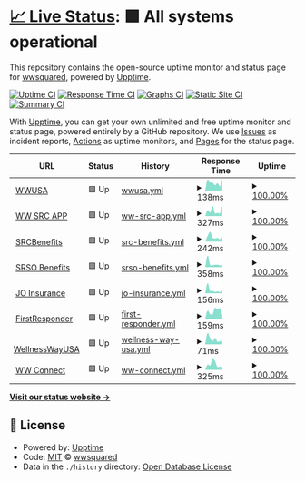 # [📈 Live Status](https://wwsquared.github.io/up): <!--live status--> **🟩 All systems operational**

This repository contains the open-source uptime monitor and status page for [wwsquared](https://wwsquared.github.io/up), powered by [Upptime](https://github.com/upptime/upptime).

[![Uptime CI](https://github.com/wwsquared/up/workflows/Uptime%20CI/badge.svg)](https://github.com/wwsquared/up/actions?query=workflow%3A%22Uptime+CI%22)
[![Response Time CI](https://github.com/wwsquared/up/workflows/Response%20Time%20CI/badge.svg)](https://github.com/wwsquared/up/actions?query=workflow%3A%22Response+Time+CI%22)
[![Graphs CI](https://github.com/wwsquared/up/workflows/Graphs%20CI/badge.svg)](https://github.com/wwsquared/up/actions?query=workflow%3A%22Graphs+CI%22)
[![Static Site CI](https://github.com/wwsquared/up/workflows/Static%20Site%20CI/badge.svg)](https://github.com/wwsquared/up/actions?query=workflow%3A%22Static+Site+CI%22)
[![Summary CI](https://github.com/wwsquared/up/workflows/Summary%20CI/badge.svg)](https://github.com/wwsquared/up/actions?query=workflow%3A%22Summary+CI%22)

With [Upptime](https://upptime.js.org), you can get your own unlimited and free uptime monitor and status page, powered entirely by a GitHub repository. We use [Issues](https://github.com/wwsquared/up/issues) as incident reports, [Actions](https://github.com/wwsquared/up/actions) as uptime monitors, and [Pages](https://wwsquared.github.io/up) for the status page.

<!--start: status pages-->
<!-- This summary is generated by Upptime (https://github.com/upptime/upptime) -->
<!-- Do not edit this manually, your changes will be overwritten -->
<!-- prettier-ignore -->
| URL | Status | History | Response Time | Uptime |
| --- | ------ | ------- | ------------- | ------ |
| <img alt="" src="https://icons.duckduckgo.com/ip3/wellnesswayusa.com.ico" height="13"> [WWUSA](https://wellnesswayusa.com) | 🟩 Up | [wwusa.yml](https://github.com/wwsqaured/up/commits/HEAD/history/wwusa.yml) | <details><summary><img alt="Response time graph" src="./graphs/wwusa/response-time-week.png" height="20"> 138ms</summary><br><a href="https://wwsqaured.github.io/up/history/wwusa"><img alt="Response time 198" src="https://img.shields.io/endpoint?url=https%3A%2F%2Fraw.githubusercontent.com%2Fwwsqaured%2Fup%2FHEAD%2Fapi%2Fwwusa%2Fresponse-time.json"></a><br><a href="https://wwsqaured.github.io/up/history/wwusa"><img alt="24-hour response time 195" src="https://img.shields.io/endpoint?url=https%3A%2F%2Fraw.githubusercontent.com%2Fwwsqaured%2Fup%2FHEAD%2Fapi%2Fwwusa%2Fresponse-time-day.json"></a><br><a href="https://wwsqaured.github.io/up/history/wwusa"><img alt="7-day response time 138" src="https://img.shields.io/endpoint?url=https%3A%2F%2Fraw.githubusercontent.com%2Fwwsqaured%2Fup%2FHEAD%2Fapi%2Fwwusa%2Fresponse-time-week.json"></a><br><a href="https://wwsqaured.github.io/up/history/wwusa"><img alt="30-day response time 187" src="https://img.shields.io/endpoint?url=https%3A%2F%2Fraw.githubusercontent.com%2Fwwsqaured%2Fup%2FHEAD%2Fapi%2Fwwusa%2Fresponse-time-month.json"></a><br><a href="https://wwsqaured.github.io/up/history/wwusa"><img alt="1-year response time 198" src="https://img.shields.io/endpoint?url=https%3A%2F%2Fraw.githubusercontent.com%2Fwwsqaured%2Fup%2FHEAD%2Fapi%2Fwwusa%2Fresponse-time-year.json"></a></details> | <details><summary><a href="https://wwsqaured.github.io/up/history/wwusa">100.00%</a></summary><a href="https://wwsqaured.github.io/up/history/wwusa"><img alt="All-time uptime 100.00%" src="https://img.shields.io/endpoint?url=https%3A%2F%2Fraw.githubusercontent.com%2Fwwsqaured%2Fup%2FHEAD%2Fapi%2Fwwusa%2Fuptime.json"></a><br><a href="https://wwsqaured.github.io/up/history/wwusa"><img alt="24-hour uptime 100.00%" src="https://img.shields.io/endpoint?url=https%3A%2F%2Fraw.githubusercontent.com%2Fwwsqaured%2Fup%2FHEAD%2Fapi%2Fwwusa%2Fuptime-day.json"></a><br><a href="https://wwsqaured.github.io/up/history/wwusa"><img alt="7-day uptime 100.00%" src="https://img.shields.io/endpoint?url=https%3A%2F%2Fraw.githubusercontent.com%2Fwwsqaured%2Fup%2FHEAD%2Fapi%2Fwwusa%2Fuptime-week.json"></a><br><a href="https://wwsqaured.github.io/up/history/wwusa"><img alt="30-day uptime 100.00%" src="https://img.shields.io/endpoint?url=https%3A%2F%2Fraw.githubusercontent.com%2Fwwsqaured%2Fup%2FHEAD%2Fapi%2Fwwusa%2Fuptime-month.json"></a><br><a href="https://wwsqaured.github.io/up/history/wwusa"><img alt="1-year uptime 100.00%" src="https://img.shields.io/endpoint?url=https%3A%2F%2Fraw.githubusercontent.com%2Fwwsqaured%2Fup%2FHEAD%2Fapi%2Fwwusa%2Fuptime-year.json"></a></details>
| <img alt="" src="https://icons.duckduckgo.com/ip3/src.wellnesswaveusa.com.ico" height="13"> [WW SRC APP](https://src.wellnesswaveusa.com) | 🟩 Up | [ww-src-app.yml](https://github.com/wwsqaured/up/commits/HEAD/history/ww-src-app.yml) | <details><summary><img alt="Response time graph" src="./graphs/ww-src-app/response-time-week.png" height="20"> 327ms</summary><br><a href="https://wwsqaured.github.io/up/history/ww-src-app"><img alt="Response time 399" src="https://img.shields.io/endpoint?url=https%3A%2F%2Fraw.githubusercontent.com%2Fwwsqaured%2Fup%2FHEAD%2Fapi%2Fww-src-app%2Fresponse-time.json"></a><br><a href="https://wwsqaured.github.io/up/history/ww-src-app"><img alt="24-hour response time 622" src="https://img.shields.io/endpoint?url=https%3A%2F%2Fraw.githubusercontent.com%2Fwwsqaured%2Fup%2FHEAD%2Fapi%2Fww-src-app%2Fresponse-time-day.json"></a><br><a href="https://wwsqaured.github.io/up/history/ww-src-app"><img alt="7-day response time 327" src="https://img.shields.io/endpoint?url=https%3A%2F%2Fraw.githubusercontent.com%2Fwwsqaured%2Fup%2FHEAD%2Fapi%2Fww-src-app%2Fresponse-time-week.json"></a><br><a href="https://wwsqaured.github.io/up/history/ww-src-app"><img alt="30-day response time 360" src="https://img.shields.io/endpoint?url=https%3A%2F%2Fraw.githubusercontent.com%2Fwwsqaured%2Fup%2FHEAD%2Fapi%2Fww-src-app%2Fresponse-time-month.json"></a><br><a href="https://wwsqaured.github.io/up/history/ww-src-app"><img alt="1-year response time 406" src="https://img.shields.io/endpoint?url=https%3A%2F%2Fraw.githubusercontent.com%2Fwwsqaured%2Fup%2FHEAD%2Fapi%2Fww-src-app%2Fresponse-time-year.json"></a></details> | <details><summary><a href="https://wwsqaured.github.io/up/history/ww-src-app">100.00%</a></summary><a href="https://wwsqaured.github.io/up/history/ww-src-app"><img alt="All-time uptime 99.79%" src="https://img.shields.io/endpoint?url=https%3A%2F%2Fraw.githubusercontent.com%2Fwwsqaured%2Fup%2FHEAD%2Fapi%2Fww-src-app%2Fuptime.json"></a><br><a href="https://wwsqaured.github.io/up/history/ww-src-app"><img alt="24-hour uptime 100.00%" src="https://img.shields.io/endpoint?url=https%3A%2F%2Fraw.githubusercontent.com%2Fwwsqaured%2Fup%2FHEAD%2Fapi%2Fww-src-app%2Fuptime-day.json"></a><br><a href="https://wwsqaured.github.io/up/history/ww-src-app"><img alt="7-day uptime 100.00%" src="https://img.shields.io/endpoint?url=https%3A%2F%2Fraw.githubusercontent.com%2Fwwsqaured%2Fup%2FHEAD%2Fapi%2Fww-src-app%2Fuptime-week.json"></a><br><a href="https://wwsqaured.github.io/up/history/ww-src-app"><img alt="30-day uptime 100.00%" src="https://img.shields.io/endpoint?url=https%3A%2F%2Fraw.githubusercontent.com%2Fwwsqaured%2Fup%2FHEAD%2Fapi%2Fww-src-app%2Fuptime-month.json"></a><br><a href="https://wwsqaured.github.io/up/history/ww-src-app"><img alt="1-year uptime 99.88%" src="https://img.shields.io/endpoint?url=https%3A%2F%2Fraw.githubusercontent.com%2Fwwsqaured%2Fup%2FHEAD%2Fapi%2Fww-src-app%2Fuptime-year.json"></a></details>
| <img alt="" src="https://icons.duckduckgo.com/ip3/srcbenefits.com.ico" height="13"> [SRCBenefits](https://srcbenefits.com) | 🟩 Up | [src-benefits.yml](https://github.com/wwsqaured/up/commits/HEAD/history/src-benefits.yml) | <details><summary><img alt="Response time graph" src="./graphs/src-benefits/response-time-week.png" height="20"> 242ms</summary><br><a href="https://wwsqaured.github.io/up/history/src-benefits"><img alt="Response time 160" src="https://img.shields.io/endpoint?url=https%3A%2F%2Fraw.githubusercontent.com%2Fwwsqaured%2Fup%2FHEAD%2Fapi%2Fsrc-benefits%2Fresponse-time.json"></a><br><a href="https://wwsqaured.github.io/up/history/src-benefits"><img alt="24-hour response time 230" src="https://img.shields.io/endpoint?url=https%3A%2F%2Fraw.githubusercontent.com%2Fwwsqaured%2Fup%2FHEAD%2Fapi%2Fsrc-benefits%2Fresponse-time-day.json"></a><br><a href="https://wwsqaured.github.io/up/history/src-benefits"><img alt="7-day response time 242" src="https://img.shields.io/endpoint?url=https%3A%2F%2Fraw.githubusercontent.com%2Fwwsqaured%2Fup%2FHEAD%2Fapi%2Fsrc-benefits%2Fresponse-time-week.json"></a><br><a href="https://wwsqaured.github.io/up/history/src-benefits"><img alt="30-day response time 327" src="https://img.shields.io/endpoint?url=https%3A%2F%2Fraw.githubusercontent.com%2Fwwsqaured%2Fup%2FHEAD%2Fapi%2Fsrc-benefits%2Fresponse-time-month.json"></a><br><a href="https://wwsqaured.github.io/up/history/src-benefits"><img alt="1-year response time 187" src="https://img.shields.io/endpoint?url=https%3A%2F%2Fraw.githubusercontent.com%2Fwwsqaured%2Fup%2FHEAD%2Fapi%2Fsrc-benefits%2Fresponse-time-year.json"></a></details> | <details><summary><a href="https://wwsqaured.github.io/up/history/src-benefits">100.00%</a></summary><a href="https://wwsqaured.github.io/up/history/src-benefits"><img alt="All-time uptime 98.07%" src="https://img.shields.io/endpoint?url=https%3A%2F%2Fraw.githubusercontent.com%2Fwwsqaured%2Fup%2FHEAD%2Fapi%2Fsrc-benefits%2Fuptime.json"></a><br><a href="https://wwsqaured.github.io/up/history/src-benefits"><img alt="24-hour uptime 100.00%" src="https://img.shields.io/endpoint?url=https%3A%2F%2Fraw.githubusercontent.com%2Fwwsqaured%2Fup%2FHEAD%2Fapi%2Fsrc-benefits%2Fuptime-day.json"></a><br><a href="https://wwsqaured.github.io/up/history/src-benefits"><img alt="7-day uptime 100.00%" src="https://img.shields.io/endpoint?url=https%3A%2F%2Fraw.githubusercontent.com%2Fwwsqaured%2Fup%2FHEAD%2Fapi%2Fsrc-benefits%2Fuptime-week.json"></a><br><a href="https://wwsqaured.github.io/up/history/src-benefits"><img alt="30-day uptime 100.00%" src="https://img.shields.io/endpoint?url=https%3A%2F%2Fraw.githubusercontent.com%2Fwwsqaured%2Fup%2FHEAD%2Fapi%2Fsrc-benefits%2Fuptime-month.json"></a><br><a href="https://wwsqaured.github.io/up/history/src-benefits"><img alt="1-year uptime 99.99%" src="https://img.shields.io/endpoint?url=https%3A%2F%2Fraw.githubusercontent.com%2Fwwsqaured%2Fup%2FHEAD%2Fapi%2Fsrc-benefits%2Fuptime-year.json"></a></details>
| <img alt="" src="https://icons.duckduckgo.com/ip3/srsobenefits.com.ico" height="13"> [SRSO Benefits](https://srsobenefits.com) | 🟩 Up | [srso-benefits.yml](https://github.com/wwsqaured/up/commits/HEAD/history/srso-benefits.yml) | <details><summary><img alt="Response time graph" src="./graphs/srso-benefits/response-time-week.png" height="20"> 358ms</summary><br><a href="https://wwsqaured.github.io/up/history/srso-benefits"><img alt="Response time 167" src="https://img.shields.io/endpoint?url=https%3A%2F%2Fraw.githubusercontent.com%2Fwwsqaured%2Fup%2FHEAD%2Fapi%2Fsrso-benefits%2Fresponse-time.json"></a><br><a href="https://wwsqaured.github.io/up/history/srso-benefits"><img alt="24-hour response time 228" src="https://img.shields.io/endpoint?url=https%3A%2F%2Fraw.githubusercontent.com%2Fwwsqaured%2Fup%2FHEAD%2Fapi%2Fsrso-benefits%2Fresponse-time-day.json"></a><br><a href="https://wwsqaured.github.io/up/history/srso-benefits"><img alt="7-day response time 358" src="https://img.shields.io/endpoint?url=https%3A%2F%2Fraw.githubusercontent.com%2Fwwsqaured%2Fup%2FHEAD%2Fapi%2Fsrso-benefits%2Fresponse-time-week.json"></a><br><a href="https://wwsqaured.github.io/up/history/srso-benefits"><img alt="30-day response time 330" src="https://img.shields.io/endpoint?url=https%3A%2F%2Fraw.githubusercontent.com%2Fwwsqaured%2Fup%2FHEAD%2Fapi%2Fsrso-benefits%2Fresponse-time-month.json"></a><br><a href="https://wwsqaured.github.io/up/history/srso-benefits"><img alt="1-year response time 191" src="https://img.shields.io/endpoint?url=https%3A%2F%2Fraw.githubusercontent.com%2Fwwsqaured%2Fup%2FHEAD%2Fapi%2Fsrso-benefits%2Fresponse-time-year.json"></a></details> | <details><summary><a href="https://wwsqaured.github.io/up/history/srso-benefits">100.00%</a></summary><a href="https://wwsqaured.github.io/up/history/srso-benefits"><img alt="All-time uptime 89.75%" src="https://img.shields.io/endpoint?url=https%3A%2F%2Fraw.githubusercontent.com%2Fwwsqaured%2Fup%2FHEAD%2Fapi%2Fsrso-benefits%2Fuptime.json"></a><br><a href="https://wwsqaured.github.io/up/history/srso-benefits"><img alt="24-hour uptime 100.00%" src="https://img.shields.io/endpoint?url=https%3A%2F%2Fraw.githubusercontent.com%2Fwwsqaured%2Fup%2FHEAD%2Fapi%2Fsrso-benefits%2Fuptime-day.json"></a><br><a href="https://wwsqaured.github.io/up/history/srso-benefits"><img alt="7-day uptime 100.00%" src="https://img.shields.io/endpoint?url=https%3A%2F%2Fraw.githubusercontent.com%2Fwwsqaured%2Fup%2FHEAD%2Fapi%2Fsrso-benefits%2Fuptime-week.json"></a><br><a href="https://wwsqaured.github.io/up/history/srso-benefits"><img alt="30-day uptime 100.00%" src="https://img.shields.io/endpoint?url=https%3A%2F%2Fraw.githubusercontent.com%2Fwwsqaured%2Fup%2FHEAD%2Fapi%2Fsrso-benefits%2Fuptime-month.json"></a><br><a href="https://wwsqaured.github.io/up/history/srso-benefits"><img alt="1-year uptime 84.31%" src="https://img.shields.io/endpoint?url=https%3A%2F%2Fraw.githubusercontent.com%2Fwwsqaured%2Fup%2FHEAD%2Fapi%2Fsrso-benefits%2Fuptime-year.json"></a></details>
| <img alt="" src="https://icons.duckduckgo.com/ip3/joservicesinsurance.com.ico" height="13"> [JO Insurance](https://joservicesinsurance.com) | 🟩 Up | [jo-insurance.yml](https://github.com/wwsqaured/up/commits/HEAD/history/jo-insurance.yml) | <details><summary><img alt="Response time graph" src="./graphs/jo-insurance/response-time-week.png" height="20"> 156ms</summary><br><a href="https://wwsqaured.github.io/up/history/jo-insurance"><img alt="Response time 209" src="https://img.shields.io/endpoint?url=https%3A%2F%2Fraw.githubusercontent.com%2Fwwsqaured%2Fup%2FHEAD%2Fapi%2Fjo-insurance%2Fresponse-time.json"></a><br><a href="https://wwsqaured.github.io/up/history/jo-insurance"><img alt="24-hour response time 123" src="https://img.shields.io/endpoint?url=https%3A%2F%2Fraw.githubusercontent.com%2Fwwsqaured%2Fup%2FHEAD%2Fapi%2Fjo-insurance%2Fresponse-time-day.json"></a><br><a href="https://wwsqaured.github.io/up/history/jo-insurance"><img alt="7-day response time 156" src="https://img.shields.io/endpoint?url=https%3A%2F%2Fraw.githubusercontent.com%2Fwwsqaured%2Fup%2FHEAD%2Fapi%2Fjo-insurance%2Fresponse-time-week.json"></a><br><a href="https://wwsqaured.github.io/up/history/jo-insurance"><img alt="30-day response time 178" src="https://img.shields.io/endpoint?url=https%3A%2F%2Fraw.githubusercontent.com%2Fwwsqaured%2Fup%2FHEAD%2Fapi%2Fjo-insurance%2Fresponse-time-month.json"></a><br><a href="https://wwsqaured.github.io/up/history/jo-insurance"><img alt="1-year response time 178" src="https://img.shields.io/endpoint?url=https%3A%2F%2Fraw.githubusercontent.com%2Fwwsqaured%2Fup%2FHEAD%2Fapi%2Fjo-insurance%2Fresponse-time-year.json"></a></details> | <details><summary><a href="https://wwsqaured.github.io/up/history/jo-insurance">100.00%</a></summary><a href="https://wwsqaured.github.io/up/history/jo-insurance"><img alt="All-time uptime 100.00%" src="https://img.shields.io/endpoint?url=https%3A%2F%2Fraw.githubusercontent.com%2Fwwsqaured%2Fup%2FHEAD%2Fapi%2Fjo-insurance%2Fuptime.json"></a><br><a href="https://wwsqaured.github.io/up/history/jo-insurance"><img alt="24-hour uptime 100.00%" src="https://img.shields.io/endpoint?url=https%3A%2F%2Fraw.githubusercontent.com%2Fwwsqaured%2Fup%2FHEAD%2Fapi%2Fjo-insurance%2Fuptime-day.json"></a><br><a href="https://wwsqaured.github.io/up/history/jo-insurance"><img alt="7-day uptime 100.00%" src="https://img.shields.io/endpoint?url=https%3A%2F%2Fraw.githubusercontent.com%2Fwwsqaured%2Fup%2FHEAD%2Fapi%2Fjo-insurance%2Fuptime-week.json"></a><br><a href="https://wwsqaured.github.io/up/history/jo-insurance"><img alt="30-day uptime 100.00%" src="https://img.shields.io/endpoint?url=https%3A%2F%2Fraw.githubusercontent.com%2Fwwsqaured%2Fup%2FHEAD%2Fapi%2Fjo-insurance%2Fuptime-month.json"></a><br><a href="https://wwsqaured.github.io/up/history/jo-insurance"><img alt="1-year uptime 99.99%" src="https://img.shields.io/endpoint?url=https%3A%2F%2Fraw.githubusercontent.com%2Fwwsqaured%2Fup%2FHEAD%2Fapi%2Fjo-insurance%2Fuptime-year.json"></a></details>
| <img alt="" src="https://icons.duckduckgo.com/ip3/firstrespondersflorida.com.ico" height="13"> [FirstResponder](https://firstrespondersflorida.com) | 🟩 Up | [first-responder.yml](https://github.com/wwsqaured/up/commits/HEAD/history/first-responder.yml) | <details><summary><img alt="Response time graph" src="./graphs/first-responder/response-time-week.png" height="20"> 159ms</summary><br><a href="https://wwsqaured.github.io/up/history/first-responder"><img alt="Response time 126" src="https://img.shields.io/endpoint?url=https%3A%2F%2Fraw.githubusercontent.com%2Fwwsqaured%2Fup%2FHEAD%2Fapi%2Ffirst-responder%2Fresponse-time.json"></a><br><a href="https://wwsqaured.github.io/up/history/first-responder"><img alt="24-hour response time 60" src="https://img.shields.io/endpoint?url=https%3A%2F%2Fraw.githubusercontent.com%2Fwwsqaured%2Fup%2FHEAD%2Fapi%2Ffirst-responder%2Fresponse-time-day.json"></a><br><a href="https://wwsqaured.github.io/up/history/first-responder"><img alt="7-day response time 159" src="https://img.shields.io/endpoint?url=https%3A%2F%2Fraw.githubusercontent.com%2Fwwsqaured%2Fup%2FHEAD%2Fapi%2Ffirst-responder%2Fresponse-time-week.json"></a><br><a href="https://wwsqaured.github.io/up/history/first-responder"><img alt="30-day response time 134" src="https://img.shields.io/endpoint?url=https%3A%2F%2Fraw.githubusercontent.com%2Fwwsqaured%2Fup%2FHEAD%2Fapi%2Ffirst-responder%2Fresponse-time-month.json"></a><br><a href="https://wwsqaured.github.io/up/history/first-responder"><img alt="1-year response time 134" src="https://img.shields.io/endpoint?url=https%3A%2F%2Fraw.githubusercontent.com%2Fwwsqaured%2Fup%2FHEAD%2Fapi%2Ffirst-responder%2Fresponse-time-year.json"></a></details> | <details><summary><a href="https://wwsqaured.github.io/up/history/first-responder">100.00%</a></summary><a href="https://wwsqaured.github.io/up/history/first-responder"><img alt="All-time uptime 96.41%" src="https://img.shields.io/endpoint?url=https%3A%2F%2Fraw.githubusercontent.com%2Fwwsqaured%2Fup%2FHEAD%2Fapi%2Ffirst-responder%2Fuptime.json"></a><br><a href="https://wwsqaured.github.io/up/history/first-responder"><img alt="24-hour uptime 100.00%" src="https://img.shields.io/endpoint?url=https%3A%2F%2Fraw.githubusercontent.com%2Fwwsqaured%2Fup%2FHEAD%2Fapi%2Ffirst-responder%2Fuptime-day.json"></a><br><a href="https://wwsqaured.github.io/up/history/first-responder"><img alt="7-day uptime 100.00%" src="https://img.shields.io/endpoint?url=https%3A%2F%2Fraw.githubusercontent.com%2Fwwsqaured%2Fup%2FHEAD%2Fapi%2Ffirst-responder%2Fuptime-week.json"></a><br><a href="https://wwsqaured.github.io/up/history/first-responder"><img alt="30-day uptime 100.00%" src="https://img.shields.io/endpoint?url=https%3A%2F%2Fraw.githubusercontent.com%2Fwwsqaured%2Fup%2FHEAD%2Fapi%2Ffirst-responder%2Fuptime-month.json"></a><br><a href="https://wwsqaured.github.io/up/history/first-responder"><img alt="1-year uptime 100.00%" src="https://img.shields.io/endpoint?url=https%3A%2F%2Fraw.githubusercontent.com%2Fwwsqaured%2Fup%2FHEAD%2Fapi%2Ffirst-responder%2Fuptime-year.json"></a></details>
| <img alt="" src="https://icons.duckduckgo.com/ip3/wellnesswayusa.com.ico" height="13"> [WellnessWayUSA](https://wellnesswayusa.com) | 🟩 Up | [wellness-way-usa.yml](https://github.com/wwsqaured/up/commits/HEAD/history/wellness-way-usa.yml) | <details><summary><img alt="Response time graph" src="./graphs/wellness-way-usa/response-time-week.png" height="20"> 71ms</summary><br><a href="https://wwsqaured.github.io/up/history/wellness-way-usa"><img alt="Response time 87" src="https://img.shields.io/endpoint?url=https%3A%2F%2Fraw.githubusercontent.com%2Fwwsqaured%2Fup%2FHEAD%2Fapi%2Fwellness-way-usa%2Fresponse-time.json"></a><br><a href="https://wwsqaured.github.io/up/history/wellness-way-usa"><img alt="24-hour response time 46" src="https://img.shields.io/endpoint?url=https%3A%2F%2Fraw.githubusercontent.com%2Fwwsqaured%2Fup%2FHEAD%2Fapi%2Fwellness-way-usa%2Fresponse-time-day.json"></a><br><a href="https://wwsqaured.github.io/up/history/wellness-way-usa"><img alt="7-day response time 71" src="https://img.shields.io/endpoint?url=https%3A%2F%2Fraw.githubusercontent.com%2Fwwsqaured%2Fup%2FHEAD%2Fapi%2Fwellness-way-usa%2Fresponse-time-week.json"></a><br><a href="https://wwsqaured.github.io/up/history/wellness-way-usa"><img alt="30-day response time 128" src="https://img.shields.io/endpoint?url=https%3A%2F%2Fraw.githubusercontent.com%2Fwwsqaured%2Fup%2FHEAD%2Fapi%2Fwellness-way-usa%2Fresponse-time-month.json"></a><br><a href="https://wwsqaured.github.io/up/history/wellness-way-usa"><img alt="1-year response time 100" src="https://img.shields.io/endpoint?url=https%3A%2F%2Fraw.githubusercontent.com%2Fwwsqaured%2Fup%2FHEAD%2Fapi%2Fwellness-way-usa%2Fresponse-time-year.json"></a></details> | <details><summary><a href="https://wwsqaured.github.io/up/history/wellness-way-usa">100.00%</a></summary><a href="https://wwsqaured.github.io/up/history/wellness-way-usa"><img alt="All-time uptime 96.40%" src="https://img.shields.io/endpoint?url=https%3A%2F%2Fraw.githubusercontent.com%2Fwwsqaured%2Fup%2FHEAD%2Fapi%2Fwellness-way-usa%2Fuptime.json"></a><br><a href="https://wwsqaured.github.io/up/history/wellness-way-usa"><img alt="24-hour uptime 100.00%" src="https://img.shields.io/endpoint?url=https%3A%2F%2Fraw.githubusercontent.com%2Fwwsqaured%2Fup%2FHEAD%2Fapi%2Fwellness-way-usa%2Fuptime-day.json"></a><br><a href="https://wwsqaured.github.io/up/history/wellness-way-usa"><img alt="7-day uptime 100.00%" src="https://img.shields.io/endpoint?url=https%3A%2F%2Fraw.githubusercontent.com%2Fwwsqaured%2Fup%2FHEAD%2Fapi%2Fwellness-way-usa%2Fuptime-week.json"></a><br><a href="https://wwsqaured.github.io/up/history/wellness-way-usa"><img alt="30-day uptime 100.00%" src="https://img.shields.io/endpoint?url=https%3A%2F%2Fraw.githubusercontent.com%2Fwwsqaured%2Fup%2FHEAD%2Fapi%2Fwellness-way-usa%2Fuptime-month.json"></a><br><a href="https://wwsqaured.github.io/up/history/wellness-way-usa"><img alt="1-year uptime 100.00%" src="https://img.shields.io/endpoint?url=https%3A%2F%2Fraw.githubusercontent.com%2Fwwsqaured%2Fup%2FHEAD%2Fapi%2Fwellness-way-usa%2Fuptime-year.json"></a></details>
| <img alt="" src="https://icons.duckduckgo.com/ip3/wellnesswayconnect.com.ico" height="13"> [WW Connect](https://wellnesswayconnect.com) | 🟩 Up | [ww-connect.yml](https://github.com/wwsqaured/up/commits/HEAD/history/ww-connect.yml) | <details><summary><img alt="Response time graph" src="./graphs/ww-connect/response-time-week.png" height="20"> 325ms</summary><br><a href="https://wwsqaured.github.io/up/history/ww-connect"><img alt="Response time 528" src="https://img.shields.io/endpoint?url=https%3A%2F%2Fraw.githubusercontent.com%2Fwwsqaured%2Fup%2FHEAD%2Fapi%2Fww-connect%2Fresponse-time.json"></a><br><a href="https://wwsqaured.github.io/up/history/ww-connect"><img alt="24-hour response time 167" src="https://img.shields.io/endpoint?url=https%3A%2F%2Fraw.githubusercontent.com%2Fwwsqaured%2Fup%2FHEAD%2Fapi%2Fww-connect%2Fresponse-time-day.json"></a><br><a href="https://wwsqaured.github.io/up/history/ww-connect"><img alt="7-day response time 325" src="https://img.shields.io/endpoint?url=https%3A%2F%2Fraw.githubusercontent.com%2Fwwsqaured%2Fup%2FHEAD%2Fapi%2Fww-connect%2Fresponse-time-week.json"></a><br><a href="https://wwsqaured.github.io/up/history/ww-connect"><img alt="30-day response time 409" src="https://img.shields.io/endpoint?url=https%3A%2F%2Fraw.githubusercontent.com%2Fwwsqaured%2Fup%2FHEAD%2Fapi%2Fww-connect%2Fresponse-time-month.json"></a><br><a href="https://wwsqaured.github.io/up/history/ww-connect"><img alt="1-year response time 520" src="https://img.shields.io/endpoint?url=https%3A%2F%2Fraw.githubusercontent.com%2Fwwsqaured%2Fup%2FHEAD%2Fapi%2Fww-connect%2Fresponse-time-year.json"></a></details> | <details><summary><a href="https://wwsqaured.github.io/up/history/ww-connect">100.00%</a></summary><a href="https://wwsqaured.github.io/up/history/ww-connect"><img alt="All-time uptime 99.95%" src="https://img.shields.io/endpoint?url=https%3A%2F%2Fraw.githubusercontent.com%2Fwwsqaured%2Fup%2FHEAD%2Fapi%2Fww-connect%2Fuptime.json"></a><br><a href="https://wwsqaured.github.io/up/history/ww-connect"><img alt="24-hour uptime 100.00%" src="https://img.shields.io/endpoint?url=https%3A%2F%2Fraw.githubusercontent.com%2Fwwsqaured%2Fup%2FHEAD%2Fapi%2Fww-connect%2Fuptime-day.json"></a><br><a href="https://wwsqaured.github.io/up/history/ww-connect"><img alt="7-day uptime 100.00%" src="https://img.shields.io/endpoint?url=https%3A%2F%2Fraw.githubusercontent.com%2Fwwsqaured%2Fup%2FHEAD%2Fapi%2Fww-connect%2Fuptime-week.json"></a><br><a href="https://wwsqaured.github.io/up/history/ww-connect"><img alt="30-day uptime 100.00%" src="https://img.shields.io/endpoint?url=https%3A%2F%2Fraw.githubusercontent.com%2Fwwsqaured%2Fup%2FHEAD%2Fapi%2Fww-connect%2Fuptime-month.json"></a><br><a href="https://wwsqaured.github.io/up/history/ww-connect"><img alt="1-year uptime 99.97%" src="https://img.shields.io/endpoint?url=https%3A%2F%2Fraw.githubusercontent.com%2Fwwsqaured%2Fup%2FHEAD%2Fapi%2Fww-connect%2Fuptime-year.json"></a></details>

<!--end: status pages-->

[**Visit our status website →**](https://wwsquared.github.io/up)

## 📄 License

- Powered by: [Upptime](https://github.com/upptime/upptime)
- Code: [MIT](./LICENSE) © [wwsquared](https://wwsquared.github.io/up)
- Data in the `./history` directory: [Open Database License](https://opendatacommons.org/licenses/odbl/1-0/)
